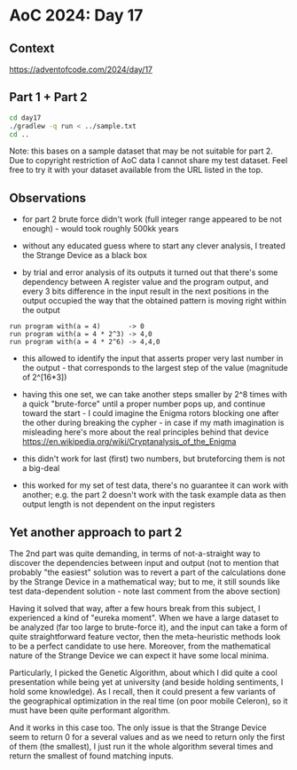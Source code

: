 # AoC 2024: Day 17

## Context

https://adventofcode.com/2024/day/17


## Part 1 + Part 2

```bash
cd day17
./gradlew -q run < ../sample.txt
cd ..
```

Note: this bases on a sample dataset that may be not suitable for part 2. Due to copyright restriction of AoC data I cannot share my test dataset. Feel free to try it with your dataset available from the URL listed in the top.

## Observations

- for part 2 brute force didn't work (full integer range appeared to be not enough) - would took roughly 500kk years 

- without any educated guess where to start any clever analysis, I treated the Strange Device as a black box

- by trial and error analysis of its outputs it turned out that there's some dependency between A register value and the program output, and every 3 bits difference in the input result in the next positions in the output occupied the way that the obtained pattern is moving right within the output

```
run program with(a = 4)       -> 0
run program with(a = 4 * 2^3) -> 4,0
run program with(a = 4 * 2^6) -> 4,4,0
```
- this allowed to identify the input that asserts proper very last number in the output - that corresponds to the largest step of the value (magnitude of 2^[16*3])

- having this one set, we can take another steps smaller by 2^8 times with a quick "brute-force" until a proper number pops up, and continue toward the start - I could imagine the Enigma rotors blocking one after the other during breaking the cypher - in case if my math imagination is misleading here's more about the real principles behind that device https://en.wikipedia.org/wiki/Cryptanalysis_of_the_Enigma

- this didn't work for last (first) two numbers, but bruteforcing them is not a big-deal

- this worked for my set of test data, there's no guarantee it can work with another; e.g. the part 2 doesn't work with the task example data as then output length is not dependent on the input registers

## Yet another approach to part 2

The 2nd part was quite demanding, in terms of not-a-straight way to discover the dependencies between input and output 
(not to mention that probably "the easiest" solution was to revert a part of the calculations done by the Strange Device in a mathematical way; but to me, it still sounds like test data-dependent solution - note last comment from the above section)

Having it solved that way, after a few hours break from this subject, I experienced a kind of "eureka moment". 
When we have a large dataset to be analyzed (far too large to brute-force it), and the input can take a form of quite straightforward feature vector,
then the meta-heuristic methods look to be a perfect candidate to use here. Moreover, from the mathematical nature of the Strange Device we can expect it have some local minima. 

Particularly, I picked the Genetic Algorithm, about which I did quite a cool presentation while being yet at university 
(and beside holding sentiments, I hold some knowledge). As I recall, then it could present a few variants of the geographical optimization in the real time 
(on poor mobile Celeron), so it must have been quite performant algorithm.

And it works in this case too. The only issue is that the Strange Device seem to return 0 for a several values and as we need to return only the first of them (the smallest),
I just run it the whole algorithm several times and return the smallest of found matching inputs.
